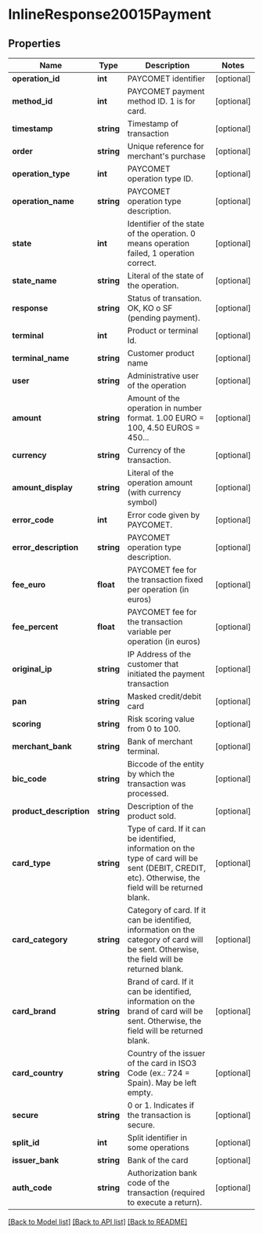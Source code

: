 # InlineResponse20015Payment

## Properties
Name | Type | Description | Notes
------------ | ------------- | ------------- | -------------
**operation_id** | **int** | PAYCOMET identifier | [optional] 
**method_id** | **int** | PAYCOMET payment method ID. 1 is for card. | [optional] 
**timestamp** | **string** | Timestamp of transaction | [optional] 
**order** | **string** | Unique reference for merchant&#x27;s purchase | [optional] 
**operation_type** | **int** | PAYCOMET operation type ID. | [optional] 
**operation_name** | **string** | PAYCOMET operation type description. | [optional] 
**state** | **int** | Identifier of the state of the operation. 0 means operation failed, 1 operation correct. | [optional] 
**state_name** | **string** | Literal of the state of the operation. | [optional] 
**response** | **string** | Status of transation. OK, KO o SF (pending payment). | [optional] 
**terminal** | **int** | Product or terminal Id. | [optional] 
**terminal_name** | **string** | Customer product name | [optional] 
**user** | **string** | Administrative user of the operation | [optional] 
**amount** | **string** | Amount of the operation in number format. 1.00 EURO &#x3D; 100, 4.50 EUROS &#x3D; 450... | [optional] 
**currency** | **string** | Currency of the transaction. | [optional] 
**amount_display** | **string** | Literal of the operation amount (with currency symbol) | [optional] 
**error_code** | **int** | Error code given by PAYCOMET. | [optional] 
**error_description** | **string** | PAYCOMET operation type description. | [optional] 
**fee_euro** | **float** | PAYCOMET fee for the transaction fixed per operation (in euros) | [optional] 
**fee_percent** | **float** | PAYCOMET fee for the transaction variable per operation (in euros) | [optional] 
**original_ip** | **string** | IP Address of the customer that initiated the payment transaction | [optional] 
**pan** | **string** | Masked credit/debit card | [optional] 
**scoring** | **string** | Risk scoring value from 0 to 100. | [optional] 
**merchant_bank** | **string** | Bank of merchant terminal. | [optional] 
**bic_code** | **string** | Biccode of the entity by which the transaction was processed. | [optional] 
**product_description** | **string** | Description of the product sold. | [optional] 
**card_type** | **string** | Type of card. If it can be identified, information on the type of card will be sent (DEBIT, CREDIT, etc). Otherwise, the field will be returned blank. | [optional] 
**card_category** | **string** | Category of card. If it can be identified, information on the category of card will be sent. Otherwise, the field will be returned blank. | [optional] 
**card_brand** | **string** | Brand of card. If it can be identified, information on the brand of card will be sent. Otherwise, the field will be returned blank. | [optional] 
**card_country** | **string** | Country of the issuer of the card in ISO3 Code (ex.: 724 &#x3D; Spain). May be left empty. | [optional] 
**secure** | **string** | 0 or 1. Indicates if the transaction is secure. | [optional] 
**split_id** | **int** | Split identifier in some operations | [optional] 
**issuer_bank** | **string** | Bank of the card | [optional] 
**auth_code** | **string** | Authorization bank code of the transaction (required to execute a return). | [optional] 

[[Back to Model list]](../../README.md#documentation-for-models) [[Back to API list]](../../README.md#documentation-for-api-endpoints) [[Back to README]](../../README.md)

